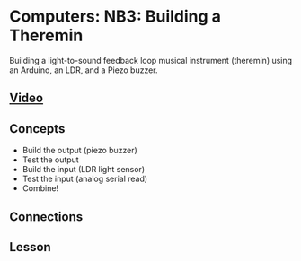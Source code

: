 # Computers: NB3: Building a Theremin
Building a light-to-sound feedback loop musical instrument (theremin) using an Arduino, an LDR, and a Piezo buzzer.

## [Video](https://vimeo.com/1033896646)

## Concepts
- Build the output (piezo buzzer)
- Test the output
- Build the input (LDR light sensor)
- Test the input (analog serial read)
- Combine!

## Connections

## Lesson
